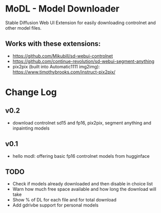 # MoDL - Model Downloader
Stable Diffusion Web UI Extension for easily downloading controlnet and other model files.  

## Works with these extensions:
* https://github.com/Mikubill/sd-webui-controlnet
* https://github.com/continue-revolution/sd-webui-segment-anything
* pix2pix (built into Automatic1111 img2img): https://www.timothybrooks.com/instruct-pix2pix/

# Change Log

## v0.2
* download controlnet sd15 and fp16, pix2pix, segment anything and inpainting models

## v0.1
* hello modl: offering basic fp16 controlnet models from hugginface

## TODO
* Check if models already downloaded and then disable in choice list
* Warn how much free space available and how long the download will take
* Show % of DL for each file and for total download
* Add gdrivbe support for personal models
